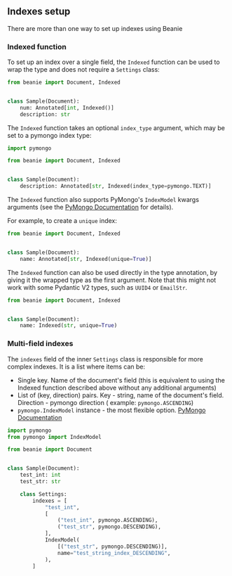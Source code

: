 ## Indexes setup

There are more than one way to set up indexes using Beanie

### Indexed function

To set up an index over a single field, the `Indexed` function can be used to wrap the type
and does not require a `Settings` class:

```python
from beanie import Document, Indexed


class Sample(Document):
    num: Annotated[int, Indexed()]
    description: str
```

The `Indexed` function takes an optional `index_type` argument, which may be set to a pymongo index type:

```python
import pymongo

from beanie import Document, Indexed


class Sample(Document):
    description: Annotated[str, Indexed(index_type=pymongo.TEXT)]
```

The `Indexed` function also supports PyMongo's `IndexModel` kwargs arguments (see the [PyMongo Documentation](https://pymongo.readthedocs.io/en/stable/api/pymongo/operations.html#pymongo.operations.IndexModel) for details).

For example, to create a `unique` index:

```python
from beanie import Document, Indexed


class Sample(Document):
    name: Annotated[str, Indexed(unique=True)]
```

The `Indexed` function can also be used directly in the type annotation, by giving it the wrapped type as the first argument. Note that this might not work with some Pydantic V2 types, such as `UUID4` or `EmailStr`.

```python
from beanie import Document, Indexed


class Sample(Document):
    name: Indexed(str, unique=True)
```

### Multi-field indexes

The `indexes` field of the inner `Settings` class is responsible for more complex indexes.
It is a list where items can be:

- Single key. Name of the document's field (this is equivalent to using the Indexed function described above without any additional arguments)
- List of (key, direction) pairs. Key - string, name of the document's field. Direction - pymongo direction (
  example: `pymongo.ASCENDING`)
- `pymongo.IndexModel` instance - the most flexible
  option. [PyMongo Documentation](https://pymongo.readthedocs.io/en/stable/api/pymongo/operations.html#pymongo.operations.IndexModel)

```python
import pymongo
from pymongo import IndexModel

from beanie import Document


class Sample(Document):
    test_int: int
    test_str: str

    class Settings:
        indexes = [
            "test_int",
            [
                ("test_int", pymongo.ASCENDING),
                ("test_str", pymongo.DESCENDING),
            ],
            IndexModel(
                [("test_str", pymongo.DESCENDING)],
                name="test_string_index_DESCENDING",
            ),
        ]
```
